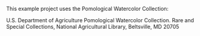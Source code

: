 This example project uses the Pomological Watercolor Collection:

U.S. Department of Agriculture Pomological Watercolor Collection. Rare and Special Collections, National Agricultural Library, Beltsville, MD 20705